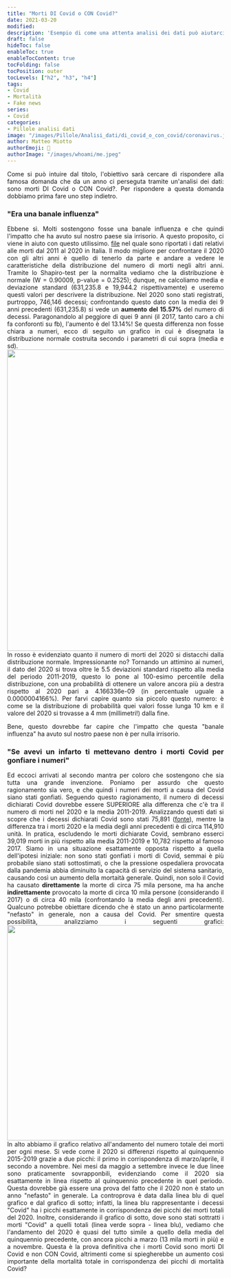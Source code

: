 ```yaml
---
title: "Morti DI Covid o CON Covid?"
date: 2021-03-20
modified: 
description: 'Esempio di come una attenta analisi dei dati può aiutarci a comprendere meglio la questione "di Covid o con covid?'
draft: false
hideToc: false
enableToc: true
enableTocContent: true
tocFolding: false
tocPosition: outer
tocLevels: ["h2", "h3", "h4"]
tags:
- Covid
- Mortalità
- Fake news
series:
- Covid
categories:
- Pillole analisi dati
image: "/images/Pillole/Analisi_dati/di_covid_o_con_covid/coronavirus.jpg"
author: Matteo Miotto
authorEmoji: 🤖
authorImage: "/images/whoami/me.jpeg"
---
```

<div style="text-align: justify;">

Come si può intuire dal titolo, l'obiettivo sarà cercare di rispondere alla famosa domanda che da un anno ci perseguta tramite un'analisi dei dati: sono morti DI Covid o CON Covid?. Per rispondere a questa domanda dobbiamo prima fare uno step indietro.

### "Era una banale influenza"
Ebbene sì. Molti sostengono fosse una banale influenza e che quindi l'impatto che ha avuto sul nostro paese sia irrisorio. A questo proposito, ci viene in aiuto con questo utilissimo. [file](https://www.istat.it/it/files//2020/03/Dataset-decessi-comunali-giornalieri-e-tracciato-record_5marzo.zip) nel quale sono riportati i dati relativi alle morti dal 2011 al 2020 in Italia. 
Il modo migliore per confrontare il 2020 con gli altri anni è quello di tenerlo da parte e andare a vedere le caratteristiche della distribuzione del numero di morti negli altri anni. 
Tramite lo Shapiro-test per la normalita vediamo che la distribuzione è normale (W = 0.90009, p-value = 0.2525); dunque, ne calcoliamo media e deviazione standard (631,235.8 e 19,944.2 rispettivamente) e useremo questi valori per descrivere la distribuzione. 
Nel 2020 sono stati registrati, purtroppo, 746,146 decessi; confrontando questo dato con la media dei 9 anni precedenti (631,235.8) si vede un **aumento del 15.57%** del numero di decessi. Paragonandolo al peggiore di quei 9 anni (il 2017, tanto caro a chi fa conforonti su fb), l'aumento è del 13.14%!
Se questa differenza non fosse chiara a numeri, ecco di seguito un grafico in cui è disegnata la distribuzione normale costruita secondo i parametri di cui sopra (media e sd).
<img src="/images/Pillole/Analisi_dati/di_covid_o_con_covid/distr_2011_201920.png" width="700"/>
In rosso è evidenziato quanto il numero di morti del 2020 si distacchi dalla distribuzione normale. Impressionante no?
Tornando un attimino ai numeri, il dato del 2020 si trova oltre le 5.5 deviazioni standard rispetto alla media del periodo 2011-2019, questo lo pone al 100-esimo percentile della distribuzione, con una probabilità di ottenere un valore ancora più a destra rispetto al 2020 pari a 4.166336e-09 (in percentuale uguale a 0.0000004166%). 
Per farvi capire quanto sia piccolo questo numero: è come se la distribuzione di probabilità quei valori fosse lunga 10 km e il valore del 2020 si trovasse a 4 mm (millimetri!) dalla fine.

Bene, questo dovrebbe far capire che l'impatto che questa "banale influenza" ha avuto sul nostro paese non è per nulla irrisorio.

### "Se avevi un infarto ti mettevano dentro i morti Covid per gonfiare i numeri"
Ed eccoci arrivati al secondo mantra per coloro che sostengono che sia tutta una grande invenzione.
Poniamo per assurdo che questo ragionamento sia vero, e che quindi i numeri dei morti a causa del Covid siano stati gonfiati. Seguendo questo ragionamento, il numero di decessi dichiarati Covid dovrebbe essere SUPERIORE alla differenza che c'è tra il numero di morti nel 2020 e la media 2011-2019. Analizzando questi dati si scopre che i decessi dichiarati Covid sono stati 75,891 ([fonte](https://www.istat.it/it/files//2020/03/tabella-decessi-provinciali_fonte_istat_decessi_provinciali_per_covid_fonte_ISS_5marzo.xlsx)), mentre la differenza tra i morti 2020 e la media degli anni precedenti è di circa 114,910 unità. In pratica, escludendo le morti dichiarate Covid, sembrano esserci 39,019 morti in più rispetto alla media 2011-2019 e 10,782 rispetto al famoso 2017.
Siamo in una situazione esattamente opposta rispetto a quella dell'ipotesi iniziale: non sono stati gonfiati i morti di Covid, semmai è più probabile siano stati sottostimati, o che la pressione ospedaliera provocata dalla pandemia abbia diminuito la capacità di servizio del sistema sanitario, causando così un aumento della mortaità generale. 
Quindi, non solo il Covid ha causato **direttamente** la morte di circa 75 mila persone, ma ha anche **indirettamente** provocato la morte di circa 10 mila persone (considerando il 2017) o di circa 40 mila (confrontando la media degli anni precedenti).
Qualcuno potrebbe obiettare dicendo che è stato un anno particolarmente "nefasto" in generale, non a causa del Covid. 
Per smentire questa possibilità, analizziamo i seguenti grafici:
<img src="/images/Pillole/Analisi_dati/di_covid_o_con_covid/andamento_mesi.png" width="700" height="500"/> 
In alto abbiamo il grafico relativo all'andamento del numero totale dei morti per ogni mese. Si vede come il 2020 si differenzi rispetto al quinquennio 2015-2019 grazie a due picchi: il primo in corrispondenza di marzo/aprile, il secondo a novembre. Nei mesi da maggio a settembre invece le due linee sono praticamente sovrapponbili, evidenziando come il 2020 sia esattamente in linea rispetto al quinquennio precedente in quel periodo.
Questa dovrebbe già essere una prova del fatto che il 2020 non è stato un anno "nefasto" in generale. 
La controprova è data dalla linea blu di quel grafico e dal grafico di sotto; infatti, la linea blu rappresentante i decessi "Covid" ha i picchi esattamente in corrispondenza dei picchi dei morti totali del 2020. Inoltre, considerando il grafico di sotto, dove sono stati sottratti i morti "Covid" a quelli totali (linea verde sopra - linea blu), vediamo che l'andamento del 2020 è quasi del tutto simile a quello della media del quinquennio precedente, con ancora picchi a marzo (13 mila morti in più) e a novembre.
Questa è la prova definitiva che i morti Covid sono morti DI Covid e non CON Covid, altrimenti come si spiegherebbe un aumento così importante della mortalità totale in corrispondenza dei picchi di mortalità Covid?

</div>











